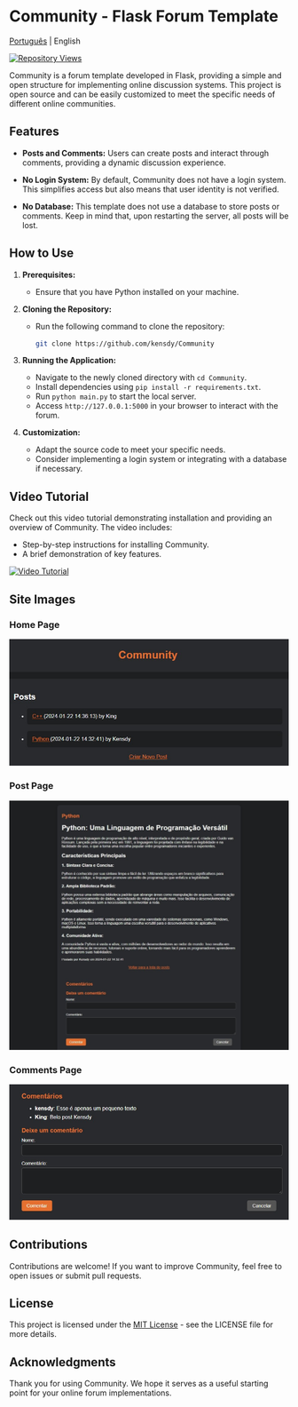 # Community - Flask Forum Template

[Português](README_pt.md) | English

[![Repository Views](https://komarev.com/ghpvc/?username=kensdycommunity&label=Views&color=brightgreen)](https://github.com/kensdy/Community)

Community is a forum template developed in Flask, providing a simple and open structure for implementing online discussion systems. This project is open source and can be easily customized to meet the specific needs of different online communities.

## Features

- **Posts and Comments:** Users can create posts and interact through comments, providing a dynamic discussion experience.

- **No Login System:** By default, Community does not have a login system. This simplifies access but also means that user identity is not verified.

- **No Database:** This template does not use a database to store posts or comments. Keep in mind that, upon restarting the server, all posts will be lost.

## How to Use

1. **Prerequisites:**
   - Ensure that you have Python installed on your machine.

2. **Cloning the Repository:**
   - Run the following command to clone the repository:
     ```bash
     git clone https://github.com/kensdy/Community
     ```
3. **Running the Application:**
   - Navigate to the newly cloned directory with `cd Community`.
   - Install dependencies using `pip install -r requirements.txt`.
   - Run `python main.py` to start the local server.
   - Access `http://127.0.0.1:5000` in your browser to interact with the forum.

4. **Customization:**
   - Adapt the source code to meet your specific needs.
   - Consider implementing a login system or integrating with a database if necessary.

## Video Tutorial

Check out this video tutorial demonstrating installation and providing an overview of Community. The video includes:

- Step-by-step instructions for installing Community.
- A brief demonstration of key features.

[![Video Tutorial](https://img.youtube.com/vi/j09MK7o5NCU/0.jpg)](https://www.youtube.com/watch?v=j09MK7o5NCU)

## Site Images

### Home Page

![Home Page](home.png)

### Post Page

![Post Page](post.jpg)

### Comments Page

![Comments Page](comentario.png)

## Contributions

Contributions are welcome! If you want to improve Community, feel free to open issues or submit pull requests.

## License

This project is licensed under the [MIT License](LICENSE) - see the LICENSE file for more details.

## Acknowledgments

Thank you for using Community. We hope it serves as a useful starting point for your online forum implementations.
